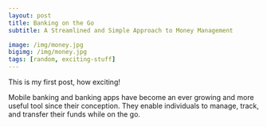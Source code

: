 ```yaml
---
layout: post
title: Banking on the Go
subtitle: A Streamlined and Simple Approach to Money Management

image: /img/money.jpg
bigimg: /img/money.jpg
tags: [random, exciting-stuff]
---
```


This is my first post, how exciting!

Mobile banking and banking apps have become an ever growing and more useful tool since their conception. They enable individuals to manage, track, and transfer their funds while on the go. 
